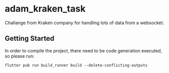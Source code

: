 # adam_kraken_task

Challange from Kraken company for handling lots of data from a websocket.

## Getting Started

In order to compile the project, there need to be code generation executed, so please run:
```
flutter pub run build_runner build --delete-conflicting-outputs
```